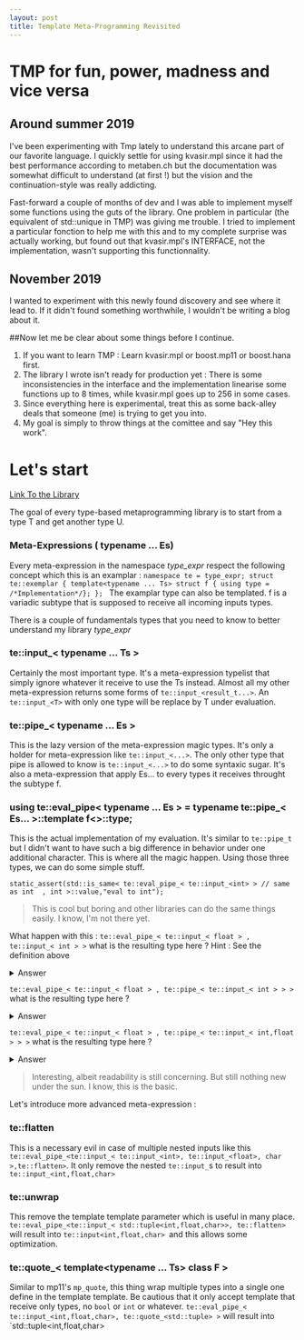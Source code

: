 ```yaml
---
layout: post
title: Template Meta-Programming Revisited 
---
```


# TMP for fun, power, madness and vice versa

## Around summer 2019
I've been experimenting with Tmp lately to understand this arcane part of our favorite language. 
I quickly settle for using kvasir.mpl since it had the best performance according to metaben.ch but the documentation was somewhat difficult to understand (at first !) but the vision and the continuation-style was really addicting.

Fast-forward a couple of months of dev and I was able to implement myself some functions using the guts of the library.
One problem in particular (the equivalent of std::unique in TMP) was giving me trouble. I tried to implement a particular fonction to help me with this and to my complete surprise was actually working, but found out that kvasir.mpl's INTERFACE, not the implementation, wasn't supporting this functionnality. 

## November 2019
I wanted to experiment with this newly found discovery and see where it lead to. If it didn't found something worthwhile, I wouldn't be writing a blog about it. 

##Now let me be clear about some things before I continue.
1. If you want to learn TMP : Learn kvasir.mpl or boost.mp11 or boost.hana first. 
2. The library I wrote isn't ready for production yet : There is some inconsistencies in the interface and the implementation linearise some functions up to 8 times, while kvasir.mpl goes up to 256 in some cases.
3. Since everything here is experimental, treat this as some back-alley deals that someone (me) is trying to get you into. 
4. My goal is simply to throw things at the comittee and say "Hey this work". 

# Let's start
[Link To the Library](https://github.com/Remi123/type_expr)

The goal of every type-based metaprogramming library is to start from a type T and get another type U.

### Meta-Expressions ( typename ... Es)
Every meta-expression in the namespace _type_expr_ respect the following concept which this is an examplar :
`namespace te = type_expr;
struct te::exemplar
{
    template<typename ... Ts>
    struct f { using type = /*Implementation*/};
};
`
The examplar type can also be templated. f is a variadic subtype that is supposed to receive all incoming inputs types.

There is a couple of fundamentals types that you need to know to better understand my library _type_expr_

### te::input_< typename ... Ts >
Certainly the most important type. It's a meta-expression typelist that simply ignore whatever it receive to use the Ts instead.
Almost all my other meta-expression returns some forms of `te::input_<result_t...>`. An `te::input_<T>` with only one type will be replace by T under evaluation.

### te::pipe_< typename ... Es >
This is the lazy version of the meta-expression magic types. It's only a holder for meta-expression like `te::input_<...>`. The only other type that pipe is allowed to know is `te::input_<...>` to do some syntaxic sugar. It's also a meta-expression that apply Es... to every types it receives throught the subtype f.

### using te::eval_pipe< typename ... Es > = typename te::pipe_< Es... >::template f<>::type;
This is the actual implementation of my evaluation. It's similar to `te::pipe_t` but I didn't want to have such a big difference in behavior under one additional character. This is where all the magic happen. Using those three types, we can do some simple stuff.

`static_assert(std::is_same<
te::eval_pipe_< te::input_<int> > // same as int 
, int >::value,"eval to int");`

> This is cool but boring and other libraries can do the same things easily.
I know, I'm not there yet.

What happen with this :
`te::eval_pipe_< te::input_< float > , te::input_< int > >` what is the resulting type here ? Hint : See the definition above
<details>
<summary>Answer</summary>
Each te::input ignore whatever it receive to use the types in it's template parameter instead.
So the second te::input receive float, but use int instead. The answer is thus `int`
</details>

`te::eval_pipe_< te::input_< float > , te::pipe_< te::input_< int > > >` what is the resulting type here ?
<details>
<summary>Answer</summary>
Under evaluation, te::pipe is a meta-expression that pass the incoming inputs types to the meta-expression Es... and return their result. The answer is still `int`
</details>

`te::eval_pipe_< te::input_< float > , te::pipe_< te::input_< int,float > > >` what is the resulting type here ?
<details>
<summary>Answer</summary>
We need something to hold multiples types and C++ doesn't yet have a good synthactic sugar over that. We cannot return `int,float` by themselves, so we simply returns `te::input_< int,float>`.
</details>

> Interesting, albeit readability is still concerning. But still nothing new under the sun.
I know, this is the basic.

Let's introduce more advanced meta-expression :

### te::flatten
This is a necessary evil in case of multiple nested inputs like this `te::eval_pipe_<te::input_< te::input_<int>, te::input_<float>, char >,te::flatten>`. It only remove the nested `te::input_`s to result into `te::input_<int,float,char>` 

### te::unwrap
This remove the template template parameter which is useful in many place. `te::eval_pipe_<te::input_< std::tuple<int,float,char>>, te::flatten>` will result into `te::input<int,float,char> `and this allows some optimization.

### te::quote_< template<typename ... Ts> class F >
Similar to mp11's `mp_quote`, this thing wrap multiple types into a single one define in the template template. Be cautious that it only accept template that receive only types, no `bool` or `int` or whatever.
`te::eval_pipe_< te::input_<int,float,char>, te::quote_<std::tuple> >` will result into `std::tuple<int,float,char>
